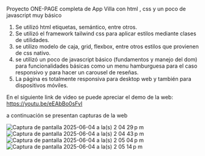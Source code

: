 Proyecto ONE-PAGE completa de App Villa con html , css y un poco de javascript muy básico

1. Se utilizó html etiquetas, semántico, entre otros.
2. Se utilizó el framework tailwind css para aplicar estilos mediante clases de utilidades.
3. se utilizo modelo de caja, grid, flexbox, entre otros estilos que provienen de css nativo.
4. se utilizó un poco de javascript básico (fundamentos y manejo del dom) para funcionalidades básicas como un menu hamburguesa para el caso responsivo y para hacer un carousel de reseñas.
5. La página es totalmente responsiva para desktop web y también para dispositivos móviles.


En el siguiente link de video se puede apreciar el demo de la web: https://youtu.be/eEAbBo0sFvI


a continuación se presentan capturas de la web

![Captura de pantalla 2025-06-04 a la(s) 2 04 29 p m](https://github.com/user-attachments/assets/8161b7d3-8e07-4dff-a689-e55342d0b08b)
![Captura de pantalla 2025-06-04 a la(s) 2 04 43 p m](https://github.com/user-attachments/assets/45bb6ac3-938c-49a4-b9a7-8b9338a175d3)
![Captura de pantalla 2025-06-04 a la(s) 2 05 04 p m](https://github.com/user-attachments/assets/59ffc1cc-9e91-469e-afe6-93615e2215a9)
![Captura de pantalla 2025-06-04 a la(s) 2 05 14 p m](https://github.com/user-attachments/assets/f165db51-eb5f-4014-85e2-842e32364f51)



